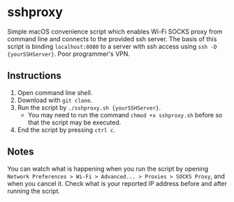 # sshproxy
Simple macOS convenience script which enables Wi-Fi SOCKS proxy from command line and connects to the provided ssh server. 
The basis of this script is binding `localhost:8080` to a server with ssh access using `ssh -D {yourSSHServer}`.
Poor programmer's VPN.



## Instructions
1. Open command line shell.
2. Download with `git clone`.
3. Run the script by `./sshproxy.sh {yourSSHServer}`.
	- You may need to run the command `chmod +x sshproxy.sh` before so that the script may be executed.
4. End the script by pressing `ctrl c`.

## Notes
You can watch what is happening when you run the script by opening `Network Preferences > Wi-Fi > Advanced... > Proxies > SOCKS Proxy`, and when you cancel it. Check what is your reported IP address before and after running the script. 
